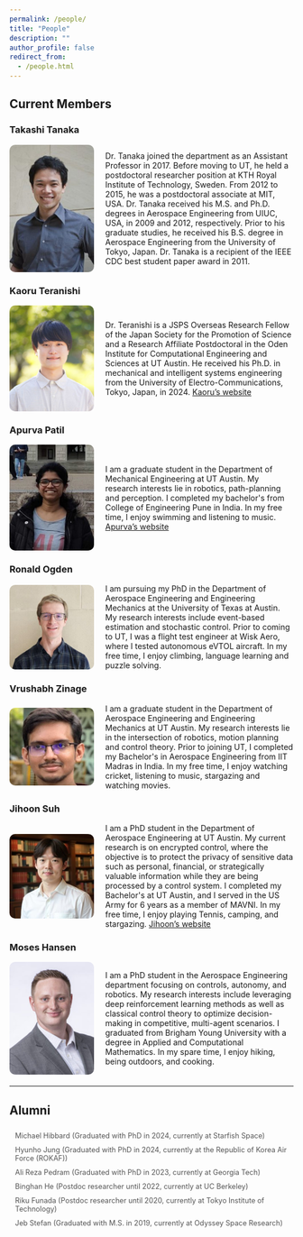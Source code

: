 ```yaml
---
permalink: /people/
title: "People"
description: ""
author_profile: false
redirect_from: 
  - /people.html
---
```


<style>
.people-container {
    display: flex;
    align-items: center;
    gap: 20px;
    margin-bottom: 20px;
}

.people-container img {
    width: 150px;  /* Adjust width as needed */
    height: auto;
    border-radius: 10px; /* Optional: rounded corners */
}

.people-container p {
    margin: 0;
}
</style>

## Current Members

### Takashi Tanaka
<div class="people-container">
  <img src="/images/tanaka-199x300.jpg" alt="profile image">
  <p>Dr. Tanaka joined the department as an Assistant Professor in 2017. Before moving to UT, he held a postdoctoral researcher position at KTH Royal Institute of Technology, Sweden. From 2012 to 2015, he was a postdoctoral associate at MIT, USA. Dr. Tanaka received his M.S. and Ph.D. degrees in Aerospace Engineering from UIUC, USA, in 2009 and 2012, respectively. Prior to his graduate studies, he received his B.S. degree in Aerospace Engineering from the University of Tokyo, Japan. Dr. Tanaka is a recipient of the IEEE CDC best student paper award in 2011.</p>
</div>

### Kaoru Teranishi
<div class="people-container">
  <img src="/images/profile_zoom-1-240x300.png" alt="profile image">
  <p>Dr. Teranishi is a JSPS Overseas Research Fellow of the Japan Society for the Promotion of Science and a Research Affiliate Postdoctoral in the Oden Institute for Computational Engineering and Sciences at UT Austin. He received his Ph.D. in mechanical and intelligent systems engineering from the University of Electro-Communications, Tokyo, Japan, in 2024. <a href="https://kaoruteranishi.xyz/">Kaoru’s website</a></p>
</div>

### Apurva Patil
<div class="people-container">
  <img src="/images/apurva.jpg" alt="profile image">
  <p>I am a graduate student in the Department of Mechanical Engineering at UT Austin. My research interests lie in robotics, path-planning and perception. I completed my bachelor's from College of Engineering Pune in India. In my free time, I enjoy swimming and listening to music. <a href="https://patil-apurva.github.io/portfolio/">Apurva’s website</a></p>
</div>

### Ronald Ogden
<div class="people-container">
  <img src="/images/ronnie.jpg" alt="profile image">
  <p>I am pursuing my PhD in the Department of Aerospace Engineering and Engineering Mechanics at the University of Texas at Austin. My research interests include event-based estimation and stochastic control. Prior to coming to UT, I was a flight test engineer at Wisk Aero, where I tested autonomous eVTOL aircraft. In my free time, I enjoy climbing, language learning and puzzle solving.</p>
</div>

### Vrushabh Zinage
<div class="people-container">
  <img src="/images/vrushab.jpg" alt="profile image">
  <p>I am a graduate student in the Department of Aerospace Engineering and Engineering Mechanics at UT Austin. My research interests lie in the intersection of robotics, motion planning and control theory. Prior to joining UT, I completed my Bachelor's in Aerospace Engineering from IIT Madras in India. In my free time, I enjoy watching cricket, listening to music, stargazing and watching movies.</p>
</div>

### Jihoon Suh
<div class="people-container">
  <img src="/images/jihoon.jpeg" alt="profile image">
  <p>I am a PhD student in the Department of Aerospace Engineering at UT Austin. My current research is on encrypted control, where the objective is to protect the privacy of sensitive data such as personal, financial, or strategically valuable information while they are being processed by a control system. I completed my Bachelor's at UT Austin, and I served in the US Army for 6 years as a member of MAVNI. In my free time, I enjoy playing Tennis, camping, and stargazing. <a href="https://jsuh9.github.io/">Jihoon’s website</a></p>
</div>

### Moses Hansen
<div class="people-container">
  <img src="/images/moses.jpg" alt="profile image">
  <p>I am a PhD student in the Aerospace Engineering department focusing on controls, autonomy, and robotics. My research interests include leveraging deep reinforcement learning methods as well as classical control theory to optimize decision-making in competitive, multi-agent scenarios. I graduated from Brigham Young University with a degree in Applied and Computational Mathematics. In my spare time, I enjoy hiking, being outdoors, and cooking.</p>
</div>

---

## Alumni
<div class="alumni">
  <ul>
    <li>Michael Hibbard (Graduated with PhD in 2024, currently at Starfish Space)</li>
    <li>Hyunho Jung (Graduated with PhD in 2024, currently at the Republic of Korea Air Force (ROKAF))</li>
    <li>Ali Reza Pedram (Graduated with PhD in 2023, currently at Georgia Tech)</li>
    <li>Binghan He (Postdoc researcher until 2022, currently at UC Berkeley)</li>
    <li>Riku Funada (Postdoc researcher until 2020, currently at Tokyo Institute of Technology)</li>
    <li>Jeb Stefan (Graduated with M.S. in 2019, currently at Odyssey Space Research)</li>
  </ul>
</div>

<style>
.alumni {
    font-size: 0.9em;
    color: #555;
    margin-top: 20px;
    padding-left: 10px;
}
.alumni ul {
    list-style-type: none;
    padding: 0;
}
.alumni li {
    padding: 5px 0;
}
</style>
